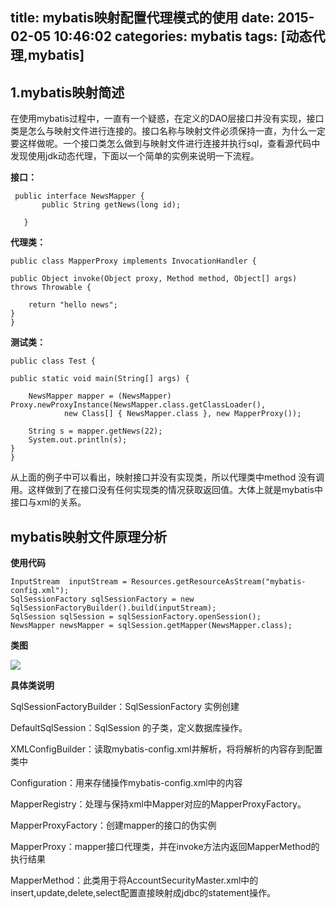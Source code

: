title: mybatis映射配置代理模式的使用
date: 2015-02-05 10:46:02
categories: mybatis
tags: [动态代理,mybatis]
---


## 1.mybatis映射简述
在使用mybatis过程中，一直有一个疑惑，在定义的DAO层接口并没有实现，接口类是怎么与映射文件进行连接的。接口名称与映射文件必须保持一直，为什么一定要这样做呢。一个接口类怎么做到与映射文件进行连接并执行sql，查看源代码中发现使用jdk动态代理，下面以一个简单的实例来说明一下流程。
<!--more-->
**接口：**  

     public interface NewsMapper {
           public String getNews(long id);

       }

**代理类：**

    public class MapperProxy implements InvocationHandler {

	public Object invoke(Object proxy, Method method, Object[] args) throws Throwable {
		
		return "hello news";
	}
    }

**测试类：**

    public class Test {

	public static void main(String[] args) {

		NewsMapper mapper = (NewsMapper) Proxy.newProxyInstance(NewsMapper.class.getClassLoader(),
				new Class[] { NewsMapper.class }, new MapperProxy());

		String s = mapper.getNews(22);
		System.out.println(s);
	}
    }

从上面的例子中可以看出，映射接口并没有实现类，所以代理类中method 没有调用。这样做到了在接口没有任何实现类的情况获取返回值。大体上就是mybatis中接口与xml的关系。


## mybatis映射文件原理分析

**使用代码**

    InputStream  inputStream = Resources.getResourceAsStream("mybatis-config.xml");
    SqlSessionFactory sqlSessionFactory = new SqlSessionFactoryBuilder().build(inputStream);
    SqlSession sqlSession = sqlSessionFactory.openSession();
	NewsMapper newsMapper = sqlSession.getMapper(NewsMapper.class);

**类图**

![](/img/mybatis-mapper-proxy-flow.png)


**具体类说明**


SqlSessionFactoryBuilder：SqlSessionFactory 实例创建

DefaultSqlSession：SqlSession 的子类，定义数据库操作。

XMLConfigBuilder：读取mybatis-config.xml并解析，将将解析的内容存到配置类中

Configuration：用来存储操作mybatis-config.xml中的内容

MapperRegistry：处理与保持xml中Mapper对应的MapperProxyFactory。

MapperProxyFactory：创建mapper的接口的伪实例

MapperProxy：mapper接口代理类，并在invoke方法内返回MapperMethod的执行结果 

MapperMethod：此类用于将AccountSecurityMaster.xml中的insert,update,delete,select配置直接映射成jdbc的statement操作。